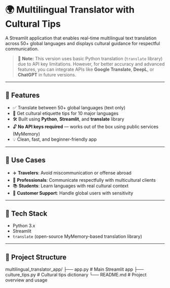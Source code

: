 # 🌍 Multilingual Translator with Cultural Tips

A Streamlit application that enables real-time multilingual text translation across 50+ global languages and displays cultural guidance for respectful communication.

> 🔧 **Note:** This version uses basic Python translation (`translate` library) due to API key limitations. However, for better accuracy and advanced features, you can integrate APIs like **Google Translate**, **DeepL**, or **ChatGPT** in future versions.

---

## 🚀 Features

- ✅ Translate between 50+ global languages (text only)
- 🧠 Get cultural etiquette tips for 10 major languages
- 🛠️ Built using **Python**, **Streamlit**, and **translate** library
- 🔓 **No API keys required** — works out of the box using public services (MyMemory)
- 💡 Clean, fast, and beginner-friendly app

---

## 🎯 Use Cases

- ✈️ **Travelers**: Avoid miscommunication or offense abroad  
- 🤝 **Professionals**: Communicate respectfully with multicultural clients  
- 📚 **Students**: Learn languages with real cultural context  
- 💬 **Customer Support**: Handle global users with sensitivity  

---

## 🧱 Tech Stack

- Python 3.x  
- Streamlit  
- `translate` (open-source MyMemory-based translation library)

---

## 📁 Project Structure

multilingual_translator_app/
├── app.py # Main Streamlit app
├── culture_tips.py # Cultural tips dictionary
└── README.md # Project overview and usage
